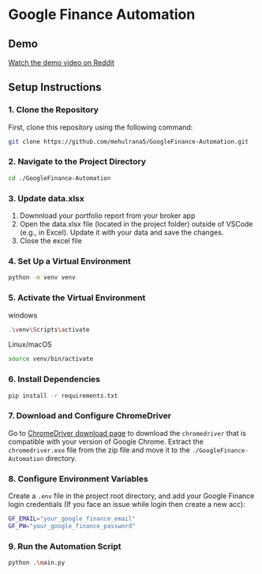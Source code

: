 # Google Finance Automation

## Demo
[Watch the demo video on Reddit](https://www.reddit.com/r/developersIndia/comments/1flza04/automated_google_finance_portfolio_management/)

## Setup Instructions

### 1. Clone the Repository
First, clone this repository using the following command:

```bash
git clone https://github.com/mehulrana5/GoogleFinance-Automation.git
```

### 2. Navigate to the Project Directory
```bash
cd ./GoogleFinance-Automation
```

### 3. Update data.xlsx
  1. Downnload your portfolio report from your broker app
  2. Open the data.xlsx file (located in the project folder) outside of VSCode (e.g., in Excel). Update it with your data and save the changes.
  3. Close the excel file

### 4. Set Up a Virtual Environment
```bash
python -m venv venv
```

### 5. Activate the Virtual Environment
  windows
  ```bash
  .\venv\Scripts\activate
  ```
  Linux/macOS
  ```bash
  source venv/bin/activate
  ```

### 6. Install Dependencies
```bash
pip install -r requirements.txt
```

### 7. Download and Configure ChromeDriver
Go to [ChromeDriver download page](https://googlechromelabs.github.io/chrome-for-testing/#stable) to download the `chromedriver` that is compatible with your version of Google Chrome. Extract the `chromedriver.exe` file from the zip file and move it to the `./GoogleFinance-Automation` directory.

### 8. Configure Environment Variables
Create a `.env` file in the project root directory, and add your Google Finance login credentials (If you face an issue while login then create a new acc):
```bash
GF_EMAIL="your_google_finance_email"
GF_PW="your_google_finance_password"
```

### 9. Run the Automation Script
```bash
python .\main.py
```
